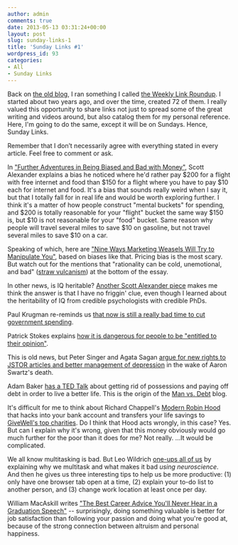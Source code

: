 ```yaml
---
author: admin
comments: true
date: 2013-05-13 03:31:24+00:00
layout: post
slug: sunday-links-1
title: 'Sunday Links #1'
wordpress_id: 93
categories:
- All
- Sunday Links
---
```


Back on [the old blog](http://www.greatplay.net), I ran something I called [the Weekly Link Roundup](http://www.greatplay.net/essays/category/link-roundup).  I started about two years ago, and over the time, created 72 of them.  I really valued this opportunity to share links not just to spread some of the great writing and videos around, but also catalog them for my personal reference.  Here, I'm going to do the same, except it will be on Sundays.  Hence, Sunday Links.

Remember that I don’t necessarily agree with everything stated in every article. Feel free to comment or ask.

In ["Further Adventures in Being Biased and Bad with Money"](http://squid314.livejournal.com/344508.html), Scott Alexander explains a bias he noticed where he'd rather pay $200 for a flight with free internet and food than $150 for a flight where you have to pay $10 each for internet and food.  It's a bias that sounds really weird when I say it, but that I totally fall for in real life and would be worth exploring further.  I think it's a matter of how people construct "mental buckets" for spending, and $200 is totally reasonable for your "flight" bucket the same way $150 is, but $10 is not reasonable for your "food" bucket.  Same reason why people will travel several miles to save $10 on gasoline, but not travel several miles to save $10 on a car.

Speaking of which, here are ["Nine Ways Marketing Weasels Will Try to Manipulate You"](http://www.codinghorror.com/blog/2009/09/9-ways-marketing-weasels-will-try-to-manipulate-you.html), based on biases like that.  Pricing bias is the most scary.  But watch out for the mentions that "rationality can be cold, unemotional, and bad" ([straw vulcanism](http://lesswrong.com/lw/90n/summary_of_the_straw_vulcan/)) at the bottom of the essay.<!-- more -->

In other news, is IQ heritable?  [Another Scott Alexander piece](http://squid314.livejournal.com/347907.html) makes me think the answer is that I have no friggin' clue, even though I learned about the heritability of IQ from credible psychologists with credible PhDs.

Paul Krugman re-reminds us [that now is still a really bad time to cut government spending](http://www.nytimes.com/2013/02/08/opinion/krugman-kick-that-can.html).

Patrick Stokes explains [how it is dangerous for people to be "entitled to their opinion"](http://theconversation.com/no-youre-not-entitled-to-your-opinion-9978).

This is old news, but Peter Singer and Agata Sagan [argue for new rights to JSTOR articles and better management of depression](http://www.nybooks.com/blogs/nyrblog/2013/jan/18/death-aaron-swartz/) in the wake of Aaron Swartz's death.

Adam Baker [has a TED Talk](http://www.youtube.com/watch?feature=player_embedded&v=9XRPbFIN4lk) about getting rid of possessions and paying off debt in order to live a better life.  This is the origin of the [Man vs. Debt](http://manvsdebt.com/) blog.

It's difficult for me to think about Richard Chappell's [Modern Robin Hood](http://www.philosophyetc.net/2013/04/robin-hoodery.html) that hacks into your bank account and transfers your life savings to [GiveWell's top charities](http://www.givewell.org/charities/top-charities).  Do I think that Hood acts wrongly, in this case?  Yes.  But can I explain why it's wrong, given that this money obviously would go much further for the poor than it does for me?  Not really.  ...It would be complicated.

We all know multitasking is bad.  But Leo Wildrich [one-ups all of us](http://blog.bufferapp.com/what-multitasking-does-to-our-brains) by explaining why we multitask and what makes it bad _using neuroscience_.  And then he gives us three interesting tips to help us be more productive: (1) only have one browser tab open at a time, (2) explain your to-do list to another person, and (3) change work location at least once per day.

William MacAskill writes ["The Best Career Advice You'll Never Hear in a Graduation Speech"](http://qz.com/75452/the-best-career-advice-youll-never-hear-in-a-graduation-speech/) -- surprisingly, doing something valuable is better for job satisfaction than following your passion and doing what you're good at, because of the strong connection between altruism and personal happiness.
